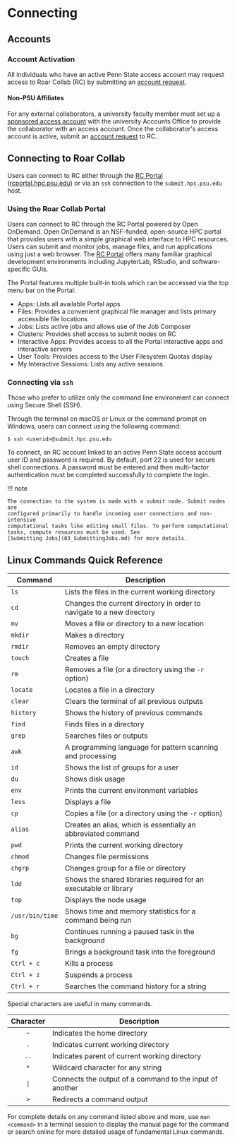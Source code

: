 
# Connecting




## Accounts


### Account Activation

All individuals who have an active Penn State access account may 
request access to Roar Collab (RC) by submitting an 
[account request](https://www.icds.psu.edu/computing-services/account-setup). 


#### Non-PSU Affiliates

For any external collaborators, a university faculty member must set up a 
[sponsored access account](https://security.psu.edu/services/penn-state-accts/sponsored) 
with the university Accounts Office to provide the collaborator with an access 
account. Once the collaborator's access account is active, submit an 
[account request](https://www.icds.psu.edu/computing-services/account-setup) 
to RC.


## Connecting to Roar Collab

Users can connect to RC either through the [RC Portal](https://rcportal.hpc.psu.edu) ([rcportal.hpc.psu.edu](https://rcportal.hpc.psu.edu)) or via an `ssh` 
connection to the `submit.hpc.psu.edu` host.


### Using the Roar Collab Portal

Users can connect to RC through the RC Portal powered by Open OnDemand. Open 
OnDemand is an NSF-funded, open-source HPC portal that provides users with a 
simple graphical web interface to HPC resources. Users can submit and monitor 
jobs, manage files, and run applications using just a web browser. The 
[RC Portal](https://rcportal.hpc.psu.edu) 
offers many familiar graphical development environments including JupyterLab, 
RStudio, and software-specific GUIs.

The Portal features multiple built-in tools which can be accessed via the top 
menu bar on the Portal:

 - Apps: Lists all available Portal apps
 - Files: Provides a convenient graphical file manager and lists primary accessible file locations
 - Jobs: Lists active jobs and allows use of the Job Composer
 - Clusters: Provides shell access to submit nodes on RC
 - Interactive Apps: Provides access to all the Portal interactive apps and interactive servers
 - User Tools: Provides access to the User Filesystem Quotas display
 - My Interactive Sessions: Lists any active sessions


### Connecting via `ssh`

Those who prefer to utilize only the command line environment can connect using 
Secure Shell (SSH). 

Through the terminal on macOS or Linux or the command prompt on Windows, users
can connect using the following command:

```
$ ssh <userid>@submit.hpc.psu.edu
```

To connect, an RC account linked to an active Penn State access account user ID 
and password is required. By default, port 22 is used for secure shell 
connections. A password must be entered and then multi-factor authentication must be completed successfully to complete the login.

!!! note

    The connection to the system is made with a submit node. Submit nodes are  
    configured primarily to handle incoming user connections and non-intensive 
    computational tasks like editing small files. To perform computational 
    tasks, compute resources must be used. See 
    [Submitting Jobs](03_SubmittingJobs.md) for more details.


[//]: <> (#### X11 Forwarding)




## Linux Commands Quick Reference

| Command | Description |
| ---- | ---- |
| `ls` | Lists the files in the current working directory |
| `cd` | Changes the current directory in order to navigate to a new directory |
| `mv` | Moves a file or directory to a new location |
| `mkdir` | Makes a directory |
| `rmdir` | Removes an empty directory |
| `touch` | Creates a file |
| `rm` | Removes a file (or a directory using the `-r` option) |
| `locate` | Locates a file in a directory |
| `clear` | Clears the terminal of all previous outputs |
| `history` | Shows the history of previous commands |
| `find` | Finds files in a directory |
| `grep` | Searches files or outputs |
| `awk` | A programming language for pattern scanning and processing |
| `id` | Shows the list of groups for a user |
| `du` | Shows disk usage |
| `env` | Prints the current environment variables |
| `less` | Displays a file |
| `cp` | Copies a file (or a directory using the `-r` option) |
| `alias` | Creates an alias, which is essentially an abbreviated command |
| `pwd` | Prints the current working directory |
| `chmod` | Changes file permissions |
| `chgrp` | Changes group for a file or directory |
| `ldd` | Shows the shared libraries required for an executable or library |
| `top` | Displays the node usage |
| `/usr/bin/time` | Shows time and memory statistics for a command being run |
| `bg` | Continues running a paused task in the background |
| `fg` | Brings a background task into the foreground |
| `Ctrl + c` | Kills a process |
| `Ctrl + z` | Suspends a process |
| `Ctrl + r` | Searches the command history for a string |

Special characters are useful in many commands.

| Character | Description |
| :----: | ---- |
| `~` | Indicates the home directory |
| `.` | Indicates current working directory |
| `..` | Indicates parent of current working directory |
| `*` | Wildcard character for any string |
| <code>&#124;</code> | Connects the output of a command to the input of another |
| `>` | Redirects a command output |

For complete details on any command listed above and more, use `man <command>` 
in a terminal session to display the manual page for the command or search 
online for more detailed usage of fundamental Linux commands.

